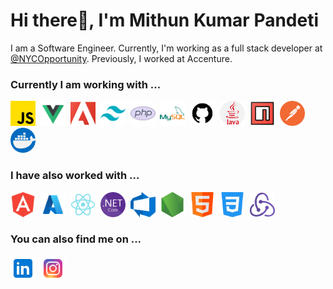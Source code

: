 <h1 align="left">Hi there👋, I'm Mithun Kumar Pandeti</h1>
<p align="left">I am a Software Engineer. Currently, I'm working as a full stack developer at <a href="https://github.com/NYCOpportunity">@NYCOpportunity</a>. Previously, I worked at Accenture.</p>

<h3>Currently I am working with ...</h3>

<p align="left">
  <a href="https://developer.mozilla.org/en-US/docs/Web/JavaScript" target="_blank" rel="noreferrer"><img src="./Icons/js_icon.png" alt="javascript" width="40" height="40"/></a>&nbsp;
  <a href="https://vuejs.org/" target="_blank" rel="noreferrer"> <img src="./Icons/vuejs-icon.png" alt="vuejs" width="40" height="40"/></a>&nbsp;
  <a href="https://business.adobe.com/products/experience-manager/sites/aem-sites.html" target="_blank" rel="noreferrer"> <img src="./Icons/aem-logo.png" alt="aem" width="40" height="40"/></a>&nbsp;
  <a href="https://tailwindcss.com/" target="_blank" rel="noreferrer"> <img src="./Icons/tailwind-css-icon.png" alt="tailwind" width="40" height="40"/></a>&nbsp;
  <a href="https://www.php.net" target="_blank" rel="noreferrer"> <img src="./Icons/php-icon.png" alt="php" width="40" height="40"/></a>&nbsp;
  <a href="https://www.mysql.com/" target="_blank" rel="noreferrer"> <img src="./Icons/mysql-icon.png" alt="mysql" width="40" height="40"/></a>&nbsp;
  <a href="https://github.com/" target="_blank" rel="noreferrer"> <img src="./Icons/github-icon.png" alt="github" width="40" height="40"/></a>&nbsp;
  <a href="https://www.java.com/en/" target="_blank" rel="noreferrer"> <img src="./Icons/java-icon.png" alt="java" width="40" height="40"/></a>&nbsp;
  <a href="https://www.npmjs.com/" target="_blank" rel="noreferrer"> <img src="./Icons/npm-icon.png" alt="npm" width="40" height="40"/></a>&nbsp;
  <a href="https://www.postman.com/" target="_blank" rel="noreferrer"> <img src="./Icons/postman-logo.png" alt="postman" width="40" height="40"/></a>&nbsp;
  <a href="https://docs.docker.com/" target="_blank" rel="noreferrer"> <img src="./Icons/docker-icon.png" alt="docker" width="40" height="40"/></a>
</p>

<h3>I have also worked with ...</h3>

<p align="left"> 
  <a href="https://angular.io" target="_blank" rel="noreferrer"> <img src="./Icons/angular-icon.png" alt="angular" width="40" height="40"/></a>&nbsp;
  <a href="https://azure.microsoft.com/en-in/" target="_blank" rel="noreferrer"> <img src="./Icons/azure-icon.png" alt="azure" width="40" height="40"/></a>&nbsp;
  <a href="https://reactjs.org/" target="_blank" rel="noreferrer"> <img src="./Icons/react-js-icon.png" alt="react" width="40" height="40"/></a>&nbsp;
  <a href="https://learn.microsoft.com/en-us/aspnet/core/getting-started/" target="_blank" rel="noreferrer"> <img src="./Icons/NET_Core_Logo.png" alt="Dotnetcore" width="40" height="40"/></a>&nbsp;
  <a href="https://azure.microsoft.com/en-us/products/devops" target="_blank" rel="noreferrer"> <img src="./Icons/AzDo-icon.png" alt="AzDo" width="40" height="40"/></a>&nbsp;
  <a href="https://nodejs.org/en" target="_blank" rel="noreferrer"> <img src="./Icons/node-icon.png" alt="node" width="40" height="40"/></a>&nbsp;
  <a href="https://developer.mozilla.org/en-US/docs/Glossary/HTML5" target="_blank" rel="noreferrer"> <img src="./Icons/html-icon.png" alt="html5" width="40" height="40"/></a>&nbsp;
  <a href="https://developer.mozilla.org/en-US/docs/Web/CSS" target="_blank" rel="noreferrer"> <img src="./Icons/css-icon.png" alt="css3" width="40" height="40"/></a>&nbsp;
  <a href="https://redux.js.org/" target="_blank" rel="noreferrer"> <img src="./Icons/redux-logo.png" alt="redux" width="40" height="40"/></a>
</p>

<h3>You can also find me on ...</h3>

<p align="left">
  <a href="https://linkedin.com/in/mithunkumarpandeti" target="blank"><img align="center" src="./Icons/linkedin-logo.png" alt="mithunkumarpandeti" height="40" width="40" /></a>&nbsp;
  <a href="https://instagram.com/mithunkumar_pandeti" target="blank"><img align="center" src="./Icons/instagram-logo.png" alt="mithunkumarpandeti" height="40" width="40" /></a>
</p>
